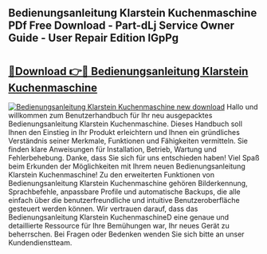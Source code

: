 ## Bedienungsanleitung Klarstein Kuchenmaschine PDf Free Download - Part-dLj Service Owner Guide - User Repair Edition lGpPg

# <h2><a href="http://df22qz.blite.top/?on=Bedienungsanleitung+Klarstein+Kuchenmaschine">🔗Download 👉🔴 Bedienungsanleitung Klarstein Kuchenmaschine</a></h2>

[![Bedienungsanleitung Klarstein Kuchenmaschine new download](https://i.imgur.com/lujVjoI.png)](http://df22qz.blite.top/?on=Bedienungsanleitung+Klarstein+Kuchenmaschine)
Hallo und willkommen zum Benutzerhandbuch für Ihr neu ausgepacktes Bedienungsanleitung Klarstein Kuchenmaschine. Dieses Handbuch soll Ihnen den Einstieg in Ihr Produkt erleichtern und Ihnen ein gründliches Verständnis seiner Merkmale, Funktionen und Fähigkeiten vermitteln. Sie finden klare Anweisungen für Installation, Betrieb, Wartung und Fehlerbehebung. Danke, dass Sie sich für uns entschieden haben! Viel Spaß beim Erkunden der Möglichkeiten mit Ihrem neuen Bedienungsanleitung Klarstein Kuchenmaschine! Zu den erweiterten Funktionen von Bedienungsanleitung Klarstein Kuchenmaschine gehören Bilderkennung, Sprachbefehle, anpassbare Profile und automatische Backups, die alle einfach über die benutzerfreundliche und intuitive Benutzeroberfläche gesteuert werden können. Wir vertrauen darauf, dass das Bedienungsanleitung Klarstein KuchenmaschineD eine genaue und detaillierte Ressource für Ihre Bemühungen war, Ihr neues Gerät zu beherrschen. Bei Fragen oder Bedenken wenden Sie sich bitte an unser Kundendienstteam.
